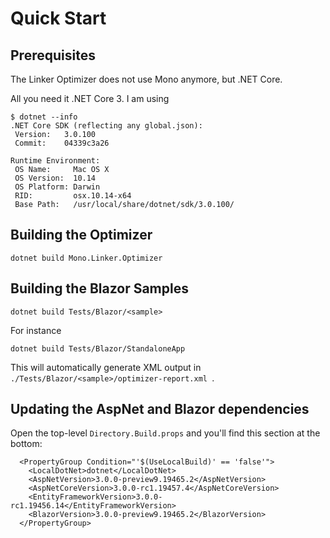 # Quick Start

## Prerequisites

The Linker Optimizer does not use Mono anymore, but .NET Core.

All you need it .NET Core 3.  I am using

```
$ dotnet --info
.NET Core SDK (reflecting any global.json):
 Version:   3.0.100
 Commit:    04339c3a26

Runtime Environment:
 OS Name:     Mac OS X
 OS Version:  10.14
 OS Platform: Darwin
 RID:         osx.10.14-x64
 Base Path:   /usr/local/share/dotnet/sdk/3.0.100/
```

## Building the Optimizer

```
dotnet build Mono.Linker.Optimizer
```

## Building the Blazor Samples

```
dotnet build Tests/Blazor/<sample>
```

For instance

```
dotnet build Tests/Blazor/StandaloneApp
```

This will automatically generate XML output in `./Tests/Blazor/<sample>/optimizer-report.xml `.

## Updating the AspNet and Blazor dependencies

Open the top-level `Directory.Build.props` and you'll find this section at the bottom:

```
  <PropertyGroup Condition="'$(UseLocalBuild)' == 'false'">
    <LocalDotNet>dotnet</LocalDotNet>
    <AspNetVersion>3.0.0-preview9.19465.2</AspNetVersion>
    <AspNetCoreVersion>3.0.0-rc1.19457.4</AspNetCoreVersion>
    <EntityFrameworkVersion>3.0.0-rc1.19456.14</EntityFrameworkVersion>
    <BlazorVersion>3.0.0-preview9.19465.2</BlazorVersion>
  </PropertyGroup>
```

